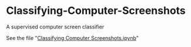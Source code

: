 # Classifying-Computer-Screenshots
A supervised computer screen classifier

See the file "<a href="">Classifying Computer Screenshots.ipynb</a>"
